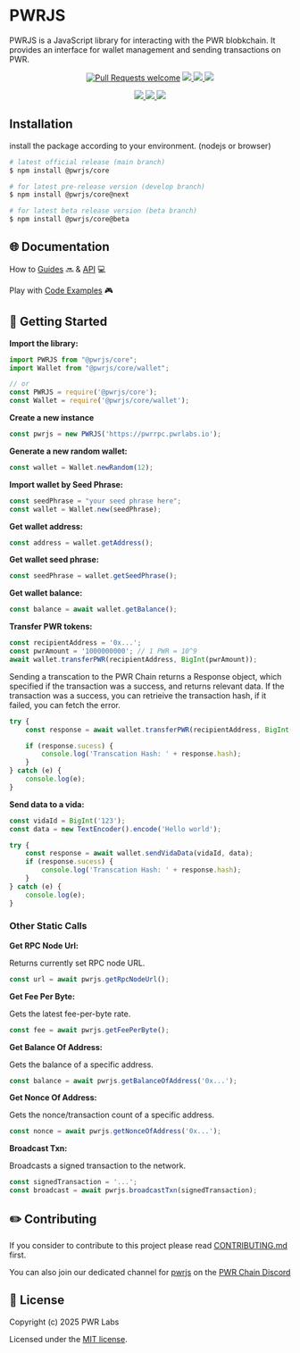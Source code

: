 # PWRJS

PWRJS is a JavaScript library for interacting with the PWR blobkchain. It provides an interface for wallet management and sending transactions on PWR.

<div align="center">
<!-- markdownlint-restore -->

[![Pull Requests welcome](https://img.shields.io/badge/PRs-welcome-ff69b4.svg?style=flat-square)](https://github.com/pwrlabs/pwrjs/issues?q=is%3Aissue+is%3Aopen+label%3A%22help+wanted%22)
<a href="https://www.npmjs.com/package/@pwrjs/core">
<img src='https://img.shields.io/npm/v/@pwrjs/core' />
</a>
<a href="https://www.npmjs.com/package/@pwrjs/core">
<img src='https://img.shields.io/npm/dt/@pwrjs/core?color=blueviolet' />
</a>
<a href="https://github.com/pwrlabs/pwrjs/blob/main/LICENSE/">
<img src="https://img.shields.io/badge/license-MIT-black">
</a>

<!-- <a href="https://github.com/pwrlabs/pwrjs/stargazers">
  <img src='https://img.shields.io/github/stars/pwrlabs/pwrjs?color=yellow' />
</a> -->
<a href="https://pwrlabs.io/">
  <img src="https://img.shields.io/badge/powered_by-PWR Chain-navy">
</a>
<a href="https://www.youtube.com/@pwrlabs">
  <img src="https://img.shields.io/badge/Community%20calls-Youtube-red?logo=youtube"/>
</a>
<a href="https://twitter.com/pwrlabs">
  <img src="https://img.shields.io/twitter/follow/pwrlabs?style=social"/>
</a>

</div>

## Installation

install the package according to your environment. (nodejs or browser)

```sh
# latest official release (main branch)
$ npm install @pwrjs/core

# for latest pre-release version (develop branch)
$ npm install @pwrjs/core@next

# for latest beta release version (beta branch)
$ npm install @pwrjs/core@beta
```

## 🌐 Documentation

How to [Guides](https://pwrlabs.io) 🔜 & [API](https://pwrlabs.io) 💻

Play with [Code Examples](https://github.com/keep-pwr-strong/pwr-examples/) 🎮

## 💫 Getting Started

**Import the library:**

```ts
import PWRJS from "@pwrjs/core";
import Wallet from "@pwrjs/core/wallet";

// or
const PWRJS = require('@pwrjs/core');
const Wallet = require('@pwrjs/core/wallet');
```

**Create a new instance**

```ts
const pwrjs = new PWRJS('https://pwrrpc.pwrlabs.io');
```

**Generate a new random wallet:**

```ts
const wallet = Wallet.newRandom(12);
```

**Import wallet by Seed Phrase:**

```ts
const seedPhrase = "your seed phrase here";
const wallet = Wallet.new(seedPhrase);
```

**Get wallet address:**

```ts
const address = wallet.getAddress();
```

**Get wallet seed phrase:**

```ts
const seedPhrase = wallet.getSeedPhrase();
```

**Get wallet balance:**

```ts
const balance = await wallet.getBalance();
```

**Transfer PWR tokens:**

```ts
const recipientAddress = '0x...';
const pwrAmount = '1000000000'; // 1 PWR = 10^9
await wallet.transferPWR(recipientAddress, BigInt(pwrAmount));
```

Sending a transcation to the PWR Chain returns a Response object, which specified if the transaction was a success, and returns relevant data.
If the transaction was a success, you can retrieive the transaction hash, if it failed, you can fetch the error.

```ts
try {
    const response = await wallet.transferPWR(recipientAddress, BigInt(pwrAmount));

    if (response.sucess) {
        console.log('Transcation Hash: ' + response.hash);
    }
} catch (e) {
    console.log(e);
}
```

**Send data to a vida:**

```ts
const vidaId = BigInt('123');
const data = new TextEncoder().encode('Hello world');

try {
    const response = await wallet.sendVidaData(vidaId, data);
    if (response.sucess) {
        console.log('Transcation Hash: ' + response.hash);
    }
} catch (e) {
    console.log(e);
}
```

### Other Static Calls

**Get RPC Node Url:**

Returns currently set RPC node URL.

```ts
const url = await pwrjs.getRpcNodeUrl();
```

**Get Fee Per Byte:**

Gets the latest fee-per-byte rate.

```ts
const fee = await pwrjs.getFeePerByte();
```

**Get Balance Of Address:**

Gets the balance of a specific address.

```ts
const balance = await pwrjs.getBalanceOfAddress('0x...');
```

**Get Nonce Of Address:**

Gets the nonce/transaction count of a specific address.

```ts
const nonce = await pwrjs.getNonceOfAddress('0x...');
```

**Broadcast Txn:**

Broadcasts a signed transaction to the network.

```ts
const signedTransaction = '...';
const broadcast = await pwrjs.broadcastTxn(signedTransaction);
```

## ✏️ Contributing

If you consider to contribute to this project please read [CONTRIBUTING.md](https://github.com/pwrlabs/pwrjs/blob/main/CONTRIBUTING.md) first.

You can also join our dedicated channel for [pwrjs](https://discord.com/channels/793094838509764618/927918707613786162) on the [PWR Chain Discord](https://discord.com/invite/YgsdxEx3)

## 📜 License

Copyright (c) 2025 PWR Labs

Licensed under the [MIT license](https://github.com/pwrlabs/pwrjs/blob/main/LICENSE).
